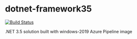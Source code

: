 # dotnet-framework35
[![Build Status](https://dev.azure.com/ericvan/PipelineSamples/_apis/build/status/dotnet-framework35?branchName=main)](https://dev.azure.com/ericvan/PipelineSamples/_build/latest?definitionId=93&branchName=main) 

.NET 3.5 solution built with windows-2019 Azure Pipeline image
